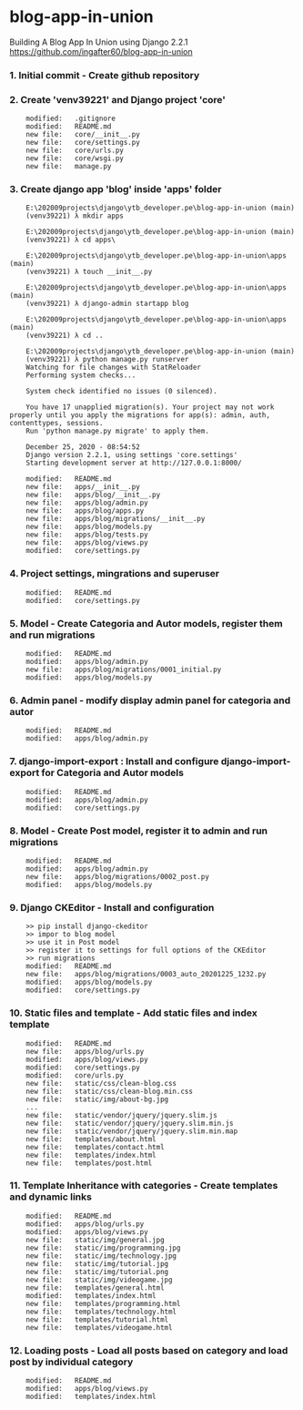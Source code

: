 # blog-app-in-union
Building A Blog App In Union using Django 2.2.1
https://github.com/ingafter60/blog-app-in-union

### 1. Initial commit - Create github repository

### 2. Create 'venv39221' and Django project 'core'

        modified:   .gitignore
        modified:   README.md
        new file:   core/__init__.py
        new file:   core/settings.py
        new file:   core/urls.py
        new file:   core/wsgi.py
        new file:   manage.py

### 3. Create django app 'blog' inside 'apps' folder

		E:\202009projects\django\ytb_developer.pe\blog-app-in-union (main)
		(venv39221) λ mkdir apps
		
		E:\202009projects\django\ytb_developer.pe\blog-app-in-union (main)
		(venv39221) λ cd apps\

		E:\202009projects\django\ytb_developer.pe\blog-app-in-union\apps (main)
		(venv39221) λ touch __init__.py

		E:\202009projects\django\ytb_developer.pe\blog-app-in-union\apps (main)
		(venv39221) λ django-admin startapp blog

		E:\202009projects\django\ytb_developer.pe\blog-app-in-union\apps (main)
		(venv39221) λ cd ..

		E:\202009projects\django\ytb_developer.pe\blog-app-in-union (main)
		(venv39221) λ python manage.py runserver
		Watching for file changes with StatReloader
		Performing system checks...

		System check identified no issues (0 silenced).

		You have 17 unapplied migration(s). Your project may not work properly until you apply the migrations for app(s): admin, auth, contenttypes, sessions.
		Run 'python manage.py migrate' to apply them.

		December 25, 2020 - 08:54:52
		Django version 2.2.1, using settings 'core.settings'
		Starting development server at http://127.0.0.1:8000/

        modified:   README.md
        new file:   apps/__init__.py
        new file:   apps/blog/__init__.py
        new file:   apps/blog/admin.py
        new file:   apps/blog/apps.py
        new file:   apps/blog/migrations/__init__.py
        new file:   apps/blog/models.py
        new file:   apps/blog/tests.py
        new file:   apps/blog/views.py
        modified:   core/settings.py

### 4. Project settings, mingrations and superuser

        modified:   README.md
        modified:   core/settings.py

### 5. Model - Create Categoria and Autor models, register them and run migrations 

        modified:   README.md
        modified:   apps/blog/admin.py
        new file:   apps/blog/migrations/0001_initial.py
        modified:   apps/blog/models.py

### 6. Admin panel - modify display admin panel for categoria and autor

        modified:   README.md
        modified:   apps/blog/admin.py

### 7. django-import-export : Install and configure django-import-export for Categoria and Autor models

        modified:   README.md
        modified:   apps/blog/admin.py
        modified:   core/settings.py

### 8. Model - Create Post model, register it to admin and run migrations

        modified:   README.md
        modified:   apps/blog/admin.py
        new file:   apps/blog/migrations/0002_post.py
        modified:   apps/blog/models.py

### 9. Django CKEditor - Install and configuration

        >> pip install django-ckeditor
        >> impor to blog model
        >> use it in Post model
        >> register it to settings for full options of the CKEditor
        >> run migrations
        modified:   README.md
        new file:   apps/blog/migrations/0003_auto_20201225_1232.py
        modified:   apps/blog/models.py
        modified:   core/settings.py

### 10. Static files and template - Add static files and index template

        modified:   README.md
        new file:   apps/blog/urls.py
        modified:   apps/blog/views.py
        modified:   core/settings.py
        modified:   core/urls.py
        new file:   static/css/clean-blog.css
        new file:   static/css/clean-blog.min.css
        new file:   static/img/about-bg.jpg
        ...
        new file:   static/vendor/jquery/jquery.slim.js
        new file:   static/vendor/jquery/jquery.slim.min.js
        new file:   static/vendor/jquery/jquery.slim.min.map
        new file:   templates/about.html
        new file:   templates/contact.html
        new file:   templates/index.html
        new file:   templates/post.html

### 11. Template Inheritance with categories - Create templates and dynamic links

        modified:   README.md
        modified:   apps/blog/urls.py
        modified:   apps/blog/views.py
        new file:   static/img/general.jpg
        new file:   static/img/programming.jpg
        new file:   static/img/technology.jpg
        new file:   static/img/tutorial.jpg
        new file:   static/img/tutorial.png
        new file:   static/img/videogame.jpg
        new file:   templates/general.html
        modified:   templates/index.html
        new file:   templates/programming.html
        new file:   templates/technology.html
        new file:   templates/tutorial.html
        new file:   templates/videogame.html

### 12. Loading posts - Load all posts based on category and load post by individual category

        modified:   README.md
        modified:   apps/blog/views.py
        modified:   templates/index.html








































































































































































